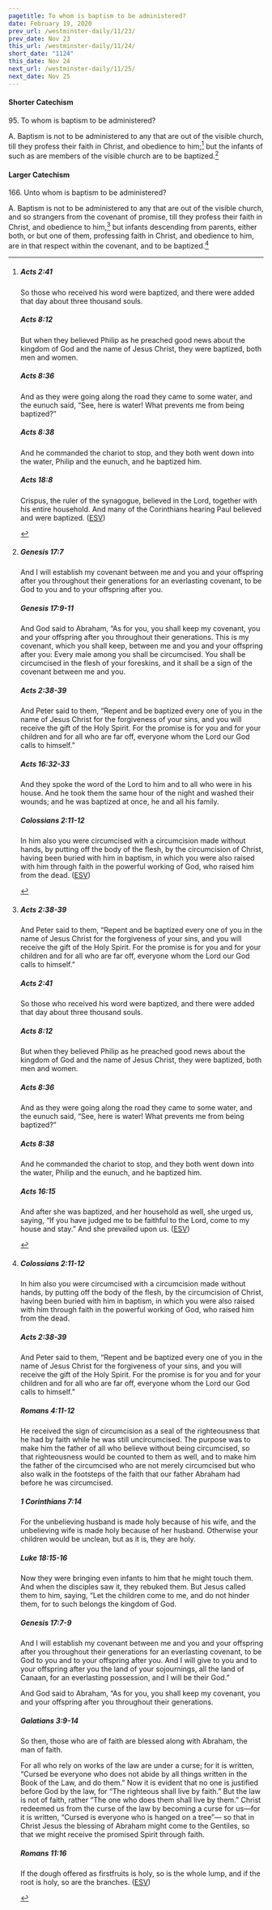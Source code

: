 ```yaml
---
pagetitle: To whom is baptism to be administered?
date: February 19, 2020
prev_url: /westminster-daily/11/23/
prev_date: Nov 23
this_url: /westminster-daily/11/24/
short_date: "1124"
this_date: Nov 24
next_url: /westminster-daily/11/25/
next_date: Nov 25
---
```


#### Shorter Catechism

<span class="q">95.</span> To whom is baptism to be administered?

<span class="q">A.</span> Baptism is not to be administered to any that are out of the visible church, till they profess their faith in Christ, and obedience to him;[^fnref:wsc1] but the infants of such as are members of the visible church are to be baptized.[^fnref:wsc2]


[^fnref:wsc1]: <div class="esv"><h5>Acts 2:41</h5> <div class="esv-text"><p id="p44002041.01-1">So those who received his word were baptized, and there were added that day about three thousand souls.</p> </div><h5>Acts 8:12</h5> <div class="esv-text"><p id="p44008012.01-2">But when they believed Philip as he preached good news about the kingdom of God and the name of Jesus Christ, they were baptized, both men and women.</p> </div><h5>Acts 8:36</h5> <div class="esv-text"><p id="p44008036.01-3">And as they were going along the road they came to some water, and the eunuch said, &#8220;See, here is water! What prevents me from being baptized?&#8221;</p> </div><h5>Acts 8:38</h5> <div class="esv-text"><p id="p44008038.01-4">And he commanded the chariot to stop, and they both went down into the water, Philip and the eunuch, and he baptized him.</p> </div><h5>Acts 18:8</h5> <div class="esv-text"><p id="p44018008.01-5">Crispus, the ruler of the synagogue, believed in the Lord, together with his entire household. And many of the Corinthians hearing Paul believed and were baptized.  (<a href="http://www.esv.org" class="copyright">ESV</a>)</p> </div> </div>

[^fnref:wsc2]: <div class="esv"><h5>Genesis 17:7</h5> <div class="esv-text"><p id="p01017007.01-1">And I will establish my covenant between me and you and your offspring after you throughout their generations for an everlasting covenant, to be God to you and to your offspring after you.</p> </div><h5>Genesis 17:9-11</h5> <div class="esv-text"><p id="p01017009.01-2">And God said to Abraham, &#8220;As for you, you shall keep my covenant, you and your offspring after you throughout their generations. This is my covenant, which you shall keep, between me and you and your offspring after you: Every male among you shall be circumcised. You shall be circumcised in the flesh of your foreskins, and it shall be a sign of the covenant between me and you.</p> </div><h5>Acts 2:38-39</h5> <div class="esv-text"><p id="p44002038.01-3">And Peter said to them, &#8220;Repent and be baptized every one of you in the name of Jesus Christ for the forgiveness of your sins, and you will receive the gift of the Holy Spirit. For the promise is for you and for your children and for all who are far off, everyone whom the Lord our God calls to himself.&#8221;</p> </div><h5>Acts 16:32-33</h5> <div class="esv-text"><p id="p44016032.01-4">And they spoke the word of the Lord to him and to all who were in his house. And he took them the same hour of the night and washed their wounds; and he was baptized at once, he and all his family.</p> </div><h5>Colossians 2:11-12</h5> <div class="esv-text"><p id="p51002011.01-5">In him also you were circumcised with a circumcision made without hands, by putting off the body of the flesh, by the circumcision of Christ, having been buried with him in baptism, in which you were also raised with him through faith in the powerful working of God, who raised him from the dead.  (<a href="http://www.esv.org" class="copyright">ESV</a>)</p> </div> </div>


#### Larger Catechism

<span class="q">166.</span> Unto whom is baptism to be administered?

<span class="q">A.</span> Baptism is not to be administered to any that are out of the visible church, and so strangers from the covenant of promise, till they profess their faith in Christ, and obedience to him,[^fnref:wlc1] but infants descending from parents, either both, or but one of them, professing faith in Christ, and obedience to him, are in that respect within the covenant, and to be baptized.[^fnref:wlc2]


[^fnref:wlc1]: <div class="esv"><h5>Acts 2:38-39</h5> <div class="esv-text"><p id="p44002038.01-1">And Peter said to them, &#8220;Repent and be baptized every one of you in the name of Jesus Christ for the forgiveness of your sins, and you will receive the gift of the Holy Spirit. For the promise is for you and for your children and for all who are far off, everyone whom the Lord our God calls to himself.&#8221;</p> </div><h5>Acts 2:41</h5> <div class="esv-text"><p id="p44002041.01-2">So those who received his word were baptized, and there were added that day about three thousand souls.</p> </div><h5>Acts 8:12</h5> <div class="esv-text"><p id="p44008012.01-3">But when they believed Philip as he preached good news about the kingdom of God and the name of Jesus Christ, they were baptized, both men and women.</p> </div><h5>Acts 8:36</h5> <div class="esv-text"><p id="p44008036.01-4">And as they were going along the road they came to some water, and the eunuch said, &#8220;See, here is water! What prevents me from being baptized?&#8221;</p> </div><h5>Acts 8:38</h5> <div class="esv-text"><p id="p44008038.01-5">And he commanded the chariot to stop, and they both went down into the water, Philip and the eunuch, and he baptized him.</p> </div><h5>Acts 16:15</h5> <div class="esv-text"><p id="p44016015.01-6">And after she was baptized, and her household as well, she urged us, saying, &#8220;If you have judged me to be faithful to the Lord, come to my house and stay.&#8221; And she prevailed upon us.  (<a href="http://www.esv.org" class="copyright">ESV</a>)</p> </div> </div>

[^fnref:wlc2]: <div class="esv"><h5>Colossians 2:11-12</h5> <div class="esv-text"><p id="p51002011.01-1">In him also you were circumcised with a circumcision made without hands, by putting off the body of the flesh, by the circumcision of Christ, having been buried with him in baptism, in which you were also raised with him through faith in the powerful working of God, who raised him from the dead.</p> </div><h5>Acts 2:38-39</h5> <div class="esv-text"><p id="p44002038.01-2">And Peter said to them, &#8220;Repent and be baptized every one of you in the name of Jesus Christ for the forgiveness of your sins, and you will receive the gift of the Holy Spirit. For the promise is for you and for your children and for all who are far off, everyone whom the Lord our God calls to himself.&#8221;</p> </div><h5>Romans 4:11-12</h5> <div class="esv-text"><p id="p45004011.01-3">He received the sign of circumcision as a seal of the righteousness that he had by faith while he was still uncircumcised. The purpose was to make him the father of all who believe without being circumcised, so that righteousness would be counted to them as well, and to make him the father of the circumcised who are not merely circumcised but who also walk in the footsteps of the faith that our father Abraham had before he was circumcised.</p> </div><h5>1 Corinthians 7:14</h5> <div class="esv-text"><p id="p46007014.01-4">For the unbelieving husband is made holy because of his wife, and the unbelieving wife is made holy because of her husband. Otherwise your children would be unclean, but as it is, they are holy.</p> </div><h5>Luke 18:15-16</h5> <div class="esv-text"> <p id="p42018015.07-5">Now they were bringing even infants to him that he might touch them. And when the disciples saw it, they rebuked them. But Jesus called them to him, saying, <span class="woc">&#8220;Let the children come to me, and do not hinder them, for to such belongs the kingdom of God.</span></p> </div><h5>Genesis 17:7-9</h5> <div class="esv-text"><p id="p01017007.01-6">And I will establish my covenant between me and you and your offspring after you throughout their generations for an everlasting covenant, to be God to you and to your offspring after you. And I will give to you and to your offspring after you the land of your sojournings, all the land of Canaan, for an everlasting possession, and I will be their God.&#8221;</p>  <p id="p01017009.01-6">And God said to Abraham, &#8220;As for you, you shall keep my covenant, you and your offspring after you throughout their generations.</p> </div><h5>Galatians 3:9-14</h5> <div class="esv-text"><p id="p48003009.01-7">So then, those who are of faith are blessed along with Abraham, the man of faith.</p>   <p id="p48003010.07-7">For all who rely on works of the law are under a curse; for it is written, &#8220;Cursed be everyone who does not abide by all things written in the Book of the Law, and do them.&#8221; Now it is evident that no one is justified before God by the law, for &#8220;The righteous shall live by faith.&#8221; But the law is not of faith, rather &#8220;The one who does them shall live by them.&#8221; Christ redeemed us from the curse of the law by becoming a curse for us&#8212;for it is written, &#8220;Cursed is everyone who is hanged on a tree&#8221;&#8212; so that in Christ Jesus the blessing of Abraham might come to the Gentiles, so that we might receive the promised Spirit through faith.</p> </div><h5>Romans 11:16</h5> <div class="esv-text"><p id="p45011016.01-8">If the dough offered as firstfruits is holy, so is the whole lump, and if the root is holy, so are the branches.  (<a href="http://www.esv.org" class="copyright">ESV</a>)</p> </div> </div>

